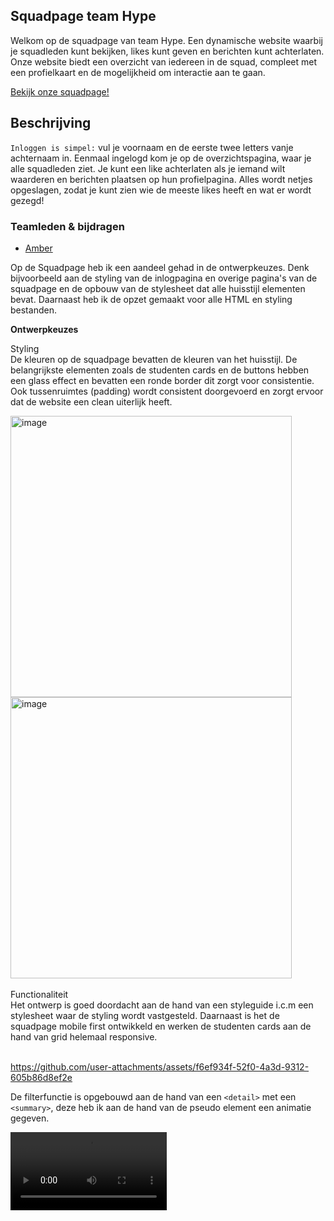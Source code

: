 ## Squadpage team Hype 
Welkom op de squadpage van team Hype. Een dynamische website waarbij je squadleden kunt bekijken, likes kunt geven en berichten kunt achterlaten. Onze website biedt een overzicht van iedereen in de squad, compleet met een profielkaart en de mogelijkheid om interactie aan te gaan.

[Bekijk onze squadpage!](https://connect-your-tribe-team-squad-page-72f1.onrender.com/)


## Beschrijving
`Inloggen is simpel:` vul je voornaam en de eerste twee letters vanje achternaam in. Eenmaal ingelogd kom je op de overzichtspagina, waar je alle squadleden ziet. Je kunt een like achterlaten als je iemand wilt waarderen en berichten plaatsen op hun profielpagina. Alles wordt netjes opgeslagen, zodat je kunt zien wie de meeste likes heeft en wat er wordt gezegd!

### Teamleden & bijdragen
- [Amber](https://github.com/ambersr)

Op de Squadpage heb ik een aandeel gehad in de ontwerpkeuzes. Denk bijvoorbeeld aan de styling van de inlogpagina en overige pagina's van de squadpage en de opbouw van de stylesheet dat alle huisstijl elementen bevat. Daarnaast heb ik de opzet gemaakt voor alle HTML en styling bestanden.

**Ontwerpkeuzes**

Styling
<br>
De kleuren op de squadpage bevatten de kleuren van het huisstijl. De belangrijkste elementen zoals de studenten cards en de buttons hebben een glass effect en bevatten een ronde border dit zorgt voor consistentie. Ook tussenruimtes (padding) wordt consistent doorgevoerd en zorgt ervoor dat de website een clean uiterlijk heeft.

<img width="450" alt="image" src="https://github.com/user-attachments/assets/fdafc4c2-c147-4817-bc89-f503212c79f7" />
<img width="450" alt="image" src="https://github.com/user-attachments/assets/3dd0bd43-4b9d-453c-bda0-688d4bb17940" />
<br></br>
Functionaliteit
<br>
Het ontwerp is goed doordacht aan de hand van een styleguide i.c.m een stylesheet waar de styling wordt vastgesteld. Daarnaast is het de squadpage mobile first ontwikkeld en werken de studenten cards aan de hand van grid helemaal responsive.
<br></br>

https://github.com/user-attachments/assets/f6ef934f-52f0-4a3d-9312-605b86d8ef2e

De filterfunctie is opgebouwd aan de hand van een `<detail>` met een `<summary>`, deze heb ik aan de hand van de pseudo element een animatie gegeven.

<video alt="image" src="https://github.com/user-attachments/assets/17d5df3b-8019-42ba-ba97-b63479fa0110" width="250">


- [Colin](https://github.com/ColindeGroot)
- [Marcin](https://github.com/MarsGotBars)
- [Nadira](https://github.com/Naddybsx)

## Kenmerken
`Onze squadpage is gebouwd met de volgende technieken:` Klik op de linkjes om meer te leren over wat deze technieken inhouden en hoe je het kunt gebruiken :)
- [`Node.js`](https://nodejs.org/en/learn/getting-started/introduction-to-nodejs) & [`Express`](https://www.geeksforgeeks.org/express-js/): De basis van onze server en routing.
- [`LiquidJS`](https://liquidjs.com/tutorials/intro-to-liquid.html): Voor het dynmisch renderen van HTML.
- [`Directus API`](https://docs.directus.io/getting-started/quickstart.html): opslag en ophalen van squadleden, berichten en likes.
- [`Cookie parser`](https://www.geeksforgeeks.org/express-cookie-parser-signed-and-unsigned-cookies/): Maakt het makkelijk om cookies op te slaan en te gebruiken, gebruikt voor het inloggen.

### Hoe werkt de server?
Onze server draait op `Node.js` en `Express` en verwerkt alle inkomende `HTTP verzoeken`. 

Hier is een overzicht van hoe dit werkt:
1. `Data ophalen`: De server haalt gegevens op via `fetch()` aanvragen aan de `Directus API`. Dit gebeurt voor squadleden, berichten en likes.
2. `Data verwerken`: We koppelen de opgehaalde data aan de juiste personen, berekenen likes per persoon en filterengegevens.
3. `HTML genereren`: Met `LiquidJS` geven we de opgehaalde data door aan onze templates, zodat de pagina's dynamisch gegenereerd worden met de juiste inhoud.
4. `State beheren`: Met `cookies` slaan we inloggegevens en voorkeuren van gebruikers op.

### Routes en dataverwerking
Onze server maakt gebruik van verschillende `routes` om data op te halen, te verwerken en weer te geven.
Zie hieronder hoe wij specifieke data hebben opgehaald en verwerkt via verschillende routes:
- [app.get("/")](https://github.com/Naddybsx/connect-your-tribe-team-squad-page/blob/39d4fbd10823e3a7563c20540a1ca2c9a7795e44/server.js#L88-L128) : Laadt de squadpage met alle personen, likes en filterfunctionaiteit. Data wordt opgehaald via; `https:fdnd.directus.app/items/person/`
- [app.get("/login)](https://github.com/Naddybsx/connect-your-tribe-team-squad-page/blob/39d4fbd10823e3a7563c20540a1ca2c9a7795e44/server.js#L176-L180) : Laadt de inlogpagina
- [app.post("/login")](https://github.com/Naddybsx/connect-your-tribe-team-squad-page/blob/39d4fbd10823e3a7563c20540a1ca2c9a7795e44/server.js#L182-L229) : Verwerkt de inloggegevens en slaat de gebruiker op in een cookie. De login wordt gevalideerd aan de hand van `processedPeople`.
- [app.get("/student/:id")](https://github.com/Naddybsx/connect-your-tribe-team-squad-page/blob/39d4fbd10823e3a7563c20540a1ca2c9a7795e44/server.js#L131-L154) : Laadt de detailpagina van een persoon, incl hun profiel en berichten. Berichten worden gesorteerd op datum, waarbij het nieuwste bericht bovenaan staat.
- [app.post("/student:id")](https://github.com/Naddybsx/connect-your-tribe-team-squad-page/blob/39d4fbd10823e3a7563c20540a1ca2c9a7795e44/server.js#L157-L172) : Voegt een bericht toe aan een persoon en slaat deze op.
- [app.post:("/like")](https://github.com/Naddybsx/connect-your-tribe-team-squad-page/blob/39d4fbd10823e3a7563c20540a1ca2c9a7795e44/server.js#L275-L321) : Voegt een like toe of verwijdert deze als de gebruiker al heeft geliket. Een gebruiker kan slechts één like per persoon toevoegen of verwijderen.
## Installatie

